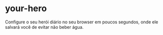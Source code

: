 # your-hero
Configure  o seu herói diário no seu browser em poucos segundos, onde ele salvará você de evitar não beber água.
